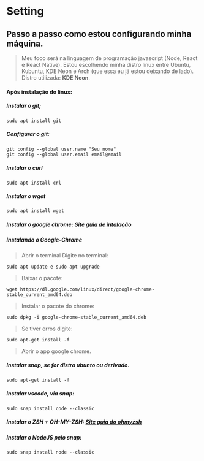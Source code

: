 # Setting
## Passo a passo como estou configurando **minha máquina**.

> Meu foco será na linguagem de programação javascript (Node, React e React Native).
> Estou escolhendo minha distro linux entre Ubuntu, Kubuntu, KDE Neon e Arch (que essa eu já estou deixando de lado).
> Distro utilizada: **KDE Neon**.

#### Após instalação do linux:

##### Instalar o git;
~~~shellscript
sudo apt install git
~~~
##### Configurar o git:
~~~shellscript
git config --global user.name "Seu nome"
git config --global user.email email@email
~~~

##### Instalar o curl
~~~shellscript
sudo apt install crl
~~~

##### Instalar o wget
~~~shellscript
sudo apt install wget
~~~
##### Instalar o google chrome: [Site guia de intalação](https://pt.wikihow.com/Instalar-o-Google-Chrome-Usando-o-Terminal-no-Linux;)

##### Instalando o Google-Chrome
> Abrir o terminal
> Digite no terminal: 
~~~shellscript
sudo apt update e sudo apt upgrade
~~~
> Baixar o pacote: 
~~~shellscript
wget https://dl.google.com/linux/direct/google-chrome-stable_current_amd64.deb   
~~~
> Instalar o pacote do chrome: 
~~~shellscript
sudo dpkg -i google-chrome-stable_current_amd64.deb
~~~
> Se tiver erros digite:
~~~shellscript
sudo apt-get install -f
~~~

> Abrir o app google chrome.

##### Instalar snap, se for distro ubunto ou derivado. 
~~~shellscript
sudo apt-get install -f
~~~

##### Instalar vscode, via snap: 
~~~shellscript
sudo snap install code --classic
~~~

##### Instalar o ZSH + OH-MY-ZSH: [Site guia do ohmyzsh](https://github.com/ohmyzsh/ohmyzsh)

##### Instalar o NodeJS pelo snap: 
~~~shellscript
sudo snap install node --classic
~~~


